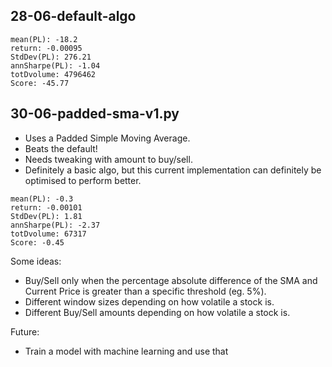 ## 28-06-default-algo

```
mean(PL): -18.2
return: -0.00095
StdDev(PL): 276.21
annSharpe(PL): -1.04 
totDvolume: 4796462 
Score: -45.77
```

## 30-06-padded-sma-v1.py
- Uses a Padded Simple Moving Average.
- Beats the default! 
- Needs tweaking with amount to buy/sell.
- Definitely a basic algo, but this current implementation can definitely be optimised to perform better.

```
mean(PL): -0.3
return: -0.00101
StdDev(PL): 1.81
annSharpe(PL): -2.37 
totDvolume: 67317 
Score: -0.45
```

Some ideas:
- Buy/Sell only when the percentage absolute difference of the SMA and Current Price is greater than a specific threshold (eg. 5%).
- Different window sizes depending on how volatile a stock is.
- Different Buy/Sell amounts depending on how volatile a stock is.

Future:
- Train a model with machine learning and use that